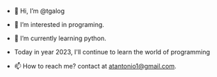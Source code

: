 - 👋 Hi, I’m @tgalog
- 👀 I’m interested in programing.
- 🌱 I’m currently learning python.
- Today in year 2023, I'll continue to learn the world of programming

- 📫 How to reach me? contact at atantonio1@gmail.com.

<!---
tgalog/tgalog is a ✨ special ✨ repository because its `README.md` (this file) appears on your GitHub profile.
You can click the Preview link to take a look at your changes.
--->
